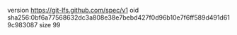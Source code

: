 version https://git-lfs.github.com/spec/v1
oid sha256:0bf6a77568632dc3a808e38e7bebd427f0d96b10e7f6ff589d491d619c983087
size 99
